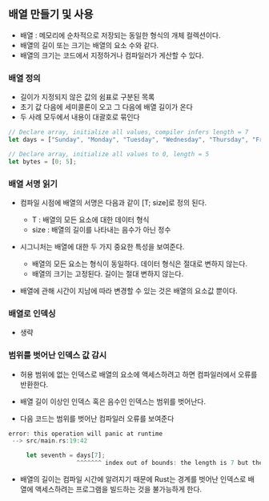 ## 배열 만들기 및 사용

- 배열 : 메모리에 순차적으로 저장되는 동일한 형식의 개체 컬렉션이다.
- 배열의 길이 또는 크기는 배열의 요소 수와 같다.
- 배열의 크기는 코드에서 지정하거나 컴파일러가 게산할 수 있다.

### 배열 정의
- 길이가 지정되지 않은 값의 쉼표로 구분된 목록
- 초기 값 다음에 세미콜론이 오고 그 다음에 배열 길이가 온다
- 두 사례 모두에서 내용이 대괄호로 묶인다

```Rust
// Declare array, initialize all values, compiler infers length = 7
let days = ["Sunday", "Monday", "Tuesday", "Wednesday", "Thursday", "Friday", "Saturday"];

// Declare array, initialize all values to 0, length = 5
let bytes = [0; 5];
```

### 배열 서명 읽기
- 컴파일 시점에 배열의 서명은 다음과 같이 [T; size]로 정의 된다.
    - T : 배열의 모든 요소에 대한 데이터 형식
    - size : 배열의 길이를 나타내는 음수가 아닌 정수

- 시그니처는 배열에 대한 두 가지 중요한 특성을 보여준다.
    - 배열의 모든 요소는 형식이 동일하다. 데이터 형식은 절대로 변하지 않는다.
    - 배열의 크기는 고정된다. 길이는 절대 변하지 않는다.

- 배열에 관해 시간이 지남에 따라 변경할 수 있는 것은 배열의 요소값 뿐이다.

### 배열로 인덱싱
- 생략

### 범위를 벗어난 인덱스 값 감시
- 허용 범위에 없는 인덱스로 배열의 요소에 액세스하려고 하면 컴파일러에서 오류를 반환한다.
- 배열 길이 이상인 인덱스 혹은 음수인 인덱스는 범위를 벗어난다.

- 다음 코드는 범위를 벗어난 컴파일러 오류를 보여준다

```Rust
error: this operation will panic at runtime
 --> src/main.rs:19:42

     let seventh = days[7];
                   ^^^^^^^ index out of bounds: the length is 7 but the index is 7
```

- 배열의 길이는 컴파일 시간에 알려지기 때문에 Rust는 경계를 벗어난 인덱스로 배열에 액세스하려는 프로그램을 빌드하는 것을 불가능하게 한다.
